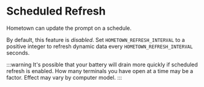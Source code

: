 # Scheduled Refresh

Hometown can update the prompt on a schedule.

By default, this feature is _disabled_. Set `HOMETOWN_REFRESH_INTERVAL` to a positive integer to refresh dynamic data every `HOMETOWN_REFRESH_INTERVAL` seconds.

:::warning
It's possible that your battery will drain more quickly if scheduled refresh is enabled. How many terminals you have open at a time may be a factor. Effect may vary by computer model.
:::
